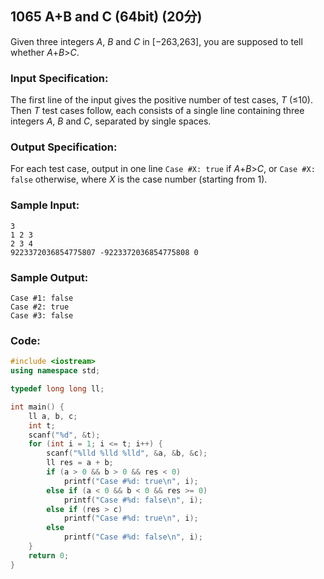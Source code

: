 ##  **1065** **A+B and C (64bit)** (20分)

Given three integers *A*, *B* and *C* in [−263,263], you are supposed to tell whether *A*+*B*>*C*.

### Input Specification:

The first line of the input gives the positive number of test cases, *T* (≤10). Then *T* test cases follow, each consists of a single line containing three integers *A*, *B* and *C*, separated by single spaces.

### Output Specification:

For each test case, output in one line `Case #X: true` if *A*+*B*>*C*, or `Case #X: false` otherwise, where *X* is the case number (starting from 1).

### Sample Input:

```in
3
1 2 3
2 3 4
9223372036854775807 -9223372036854775808 0
```

### Sample Output:

```out
Case #1: false
Case #2: true
Case #3: false
```

### Code:

```c++
#include <iostream>
using namespace std;

typedef long long ll;

int main() {
    ll a, b, c;
    int t;
    scanf("%d", &t);
    for (int i = 1; i <= t; i++) {
        scanf("%lld %lld %lld", &a, &b, &c);
        ll res = a + b;
        if (a > 0 && b > 0 && res < 0)
            printf("Case #%d: true\n", i);
        else if (a < 0 && b < 0 && res >= 0)
            printf("Case #%d: false\n", i);
        else if (res > c)
            printf("Case #%d: true\n", i);
        else
            printf("Case #%d: false\n", i);
    }
    return 0;
}
```


